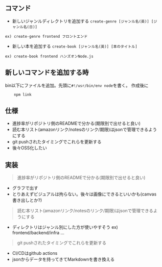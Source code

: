 ## コマンド
- 新しいジャンルディレクトリを追加する
`create-genre [ジャンル名(英)] [ジャンル名(日)]`
```
ex) create-genre frontend フロントエンド
```

- 新しい本を追加する
`create-book [ジャンル名(英)] [本のタイトル]`
```
ex) create-book frontend ハンズオンNode.js
```

## 新しいコマンドを追加する時
bin以下にファイルを追加。先頭に`#!/usr/bin/env node`を書く。
作成後に
```
    npm link
```

## 仕様
- 進捗率がリポジトリ側のREADMEで分かる(期限別で出せると良い)
- 読む本リスト(amazonリンク/notesのリンク/期限)はjsonで管理できるようにする
- git pushされたタイミングでこれらを更新する
- 後々OSS化したい

## 実装
> 進捗率がリポジトリ側のREADMEで分かる(期限別で出せると良い)
- グラフで出す
- とりあえずビジュアルは拘らない。後々は画像にできるといいかも(canvas書き出しとか?)

> 読む本リスト(amazonリンク/notesのリンク/期限)はjsonで管理できるようにする
- ディレクトリはジャンル別にした方が使いやすそう
ex) frontend/backend/infra ...

> git pushされたタイミングでこれらを更新する
- CI/CDはgithub actions
- jsonからデータを持ってきてMarkdownを書き換える